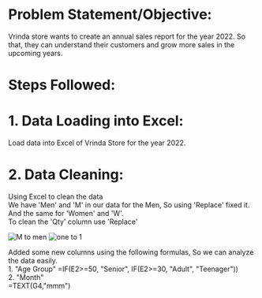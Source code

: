 # Problem Statement/Objective:
Vrinda store wants to create an annual sales report for the year 2022. So that, they can understand their customers and grow more sales in the upcoming years. 
# Steps Followed: 
# 1. Data Loading into Excel:
Load data into Excel of Vrinda Store for the year 2022.
# 2. Data Cleaning: 
Using Excel to clean the data 
<br>
We have 'Men' and 'M' in our data for the Men, So using 'Replace' fixed it. And the same for 'Women' and 'W'.
<br>
To clean the 'Qty' column use 'Replace'


![M to men ](https://github.com/Jgithub02/Vrinda-Store-Sales-Report-2022-/assets/164842901/a47286b0-04c7-4aa7-bb73-f3f3fabf83e4)
![one to 1](https://github.com/Jgithub02/Vrinda-Store-Sales-Report-2022-/assets/164842901/51b14668-9f42-4773-ba4d-85eaf88c04c5)

Added some  new columns using the following formulas, So we can analyze the data easily.
<br>1. "Age Group"
=IF(E2>=50, "Senior", IF(E2>=30, "Adult", "Teenager"))
<br>2. "Month"
<br>
=TEXT(G4,"mmm")
